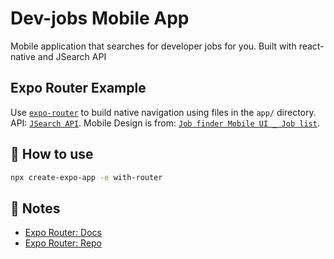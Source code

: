 # Dev-jobs Mobile App

Mobile application that searches for developer jobs for you. Built with react-native and JSearch API

## Expo Router Example

Use [`expo-router`](https://expo.github.io/router) to build native navigation using files in the `app/` directory.
API: [`JSearch API`](https://rapidapi.com/letscrape-6bRBa3QguO5/api/jsearch).
Mobile Design is from: [`Job finder Mobile UI _ Job list`](https://dribbble.com/shots/11867493-Job-finder-Mobile-UI-Job-list).

## 🚀 How to use

```sh
npx create-expo-app -e with-router
```

## 📝 Notes

- [Expo Router: Docs](https://expo.github.io/router)
- [Expo Router: Repo](https://github.com/expo/router)
